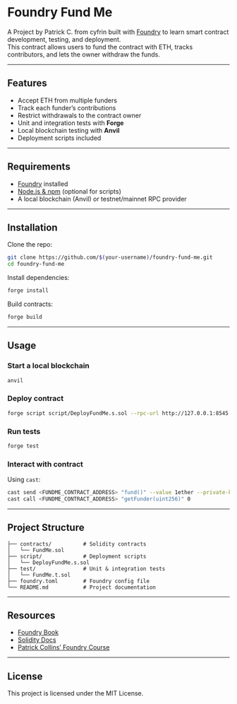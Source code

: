 # Foundry Fund Me

A Project by Patrick C. from cyfrin built with [Foundry](https://book.getfoundry.sh/) to learn smart contract development, testing, and deployment.  
This contract allows users to fund the contract with ETH, tracks contributors, and lets the owner withdraw the funds.

---

## Features

- Accept ETH from multiple funders
- Track each funder’s contributions
- Restrict withdrawals to the contract owner
- Unit and integration tests with **Forge**
- Local blockchain testing with **Anvil**
- Deployment scripts included

---

## Requirements

- [Foundry](https://book.getfoundry.sh/getting-started/installation) installed  
- [Node.js & npm](https://nodejs.org/) (optional for scripts)  
- A local blockchain (Anvil) or testnet/mainnet RPC provider  

---

## Installation

Clone the repo:

```bash
git clone https://github.com/$(your-username)/foundry-fund-me.git
cd foundry-fund-me
````

Install dependencies:

```bash
forge install
```

Build contracts:

```bash
forge build
```

---

## Usage

### Start a local blockchain

```bash
anvil
```

### Deploy contract

```bash
forge script script/DeployFundMe.s.sol --rpc-url http://127.0.0.1:8545 --private-key <YOUR_PRIVATE_KEY> --broadcast
```

### Run tests

```bash
forge test
```

### Interact with contract

Using `cast`:

```bash
cast send <FUNDME_CONTRACT_ADDRESS> "fund()" --value 1ether --private-key <YOUR_PRIVATE_KEY> --rpc-url http://127.0.0.1:8545
cast call <FUNDME_CONTRACT_ADDRESS> "getFunder(uint256)" 0
```

---

## Project Structure

```
├── contracts/          # Solidity contracts
│   └── FundMe.sol
├── script/             # Deployment scripts
│   └── DeployFundMe.s.sol
├── test/               # Unit & integration tests
│   └── FundMe.t.sol
├── foundry.toml        # Foundry config file
└── README.md           # Project documentation
```

---

## Resources

* [Foundry Book](https://book.getfoundry.sh/)
* [Solidity Docs](https://docs.soliditylang.org/)
* [Patrick Collins’ Foundry Course](https://github.com/smartcontractkit/full-blockchain-solidity-course-js)

---

## License

This project is licensed under the MIT License.
